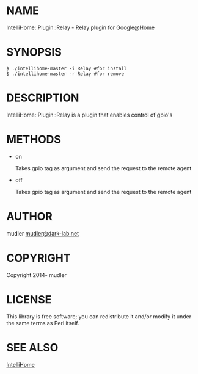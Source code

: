 # NAME

IntelliHome::Plugin::Relay - Relay plugin for Google@Home

# SYNOPSIS

    $ ./intellihome-master -i Relay #for install
    $ ./intellihome-master -r Relay #for remove

# DESCRIPTION

IntelliHome::Plugin::Relay is a plugin that enables control of gpio's

# METHODS

- on

    Takes gpio tag as argument and send the request to the remote agent

- off

    Takes gpio tag as argument and send the request to the remote agent

# AUTHOR

mudler <mudler@dark-lab.net>

# COPYRIGHT

Copyright 2014- mudler

# LICENSE

This library is free software; you can redistribute it and/or modify
it under the same terms as Perl itself.

# SEE ALSO
[IntelliHome](https://metacpan.org/pod/IntelliHome)

